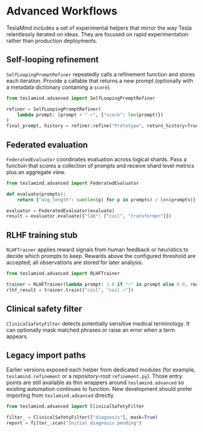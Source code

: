 # Advanced Workflows

TeslaMind includes a set of experimental helpers that mirror the way Tesla
relentlessly iterated on ideas. They are focused on rapid experimentation rather
than production deployments.

## Self-looping refinement

`SelfLoopingPromptRefiner` repeatedly calls a refinement function and stores each
iteration. Provide a callable that returns a new prompt (optionally with a
metadata dictionary containing a `score`).

```python
from teslamind.advanced import SelfLoopingPromptRefiner

refiner = SelfLoopingPromptRefiner(
    lambda prompt: (prompt + " ⚡", {"score": len(prompt)})
)
final_prompt, history = refiner.refine("Prototype", return_history=True)
```

## Federated evaluation

`FederatedEvaluator` coordinates evaluation across logical shards. Pass a
function that scores a collection of prompts and receive shard level metrics plus
an aggregate view.

```python
from teslamind.advanced import FederatedEvaluator

def evaluate(prompts):
    return {"avg_length": sum(len(p) for p in prompts) / len(prompts)}

evaluator = FederatedEvaluator(evaluate)
result = evaluator.evaluate({"lab": ["coil", "transformer"]})
```

## RLHF training stub

`RLHFTrainer` applies reward signals from human feedback or heuristics to decide
which prompts to keep. Rewards above the configured threshold are accepted; all
observations are stored for later analysis.

```python
from teslamind.advanced import RLHFTrainer

trainer = RLHFTrainer(lambda prompt: 1.0 if "⚡" in prompt else 0.0, reward_threshold=0.5)
rlhf_result = trainer.train(["coil", "coil ⚡"])
```

## Clinical safety filter

`ClinicalSafetyFilter` detects potentially sensitive medical terminology. It can
optionally mask matched phrases or raise an error when a term appears.

## Legacy import paths

Earlier versions exposed each helper from dedicated modules (for example,
`teslamind.refinement` or a repository-root `refinement.py`). Those entry points
are still available as thin wrappers around `teslamind.advanced` so existing
automation continues to function. New development should prefer importing from
`teslamind.advanced` directly.

```python
from teslamind.advanced import ClinicalSafetyFilter

filter_ = ClinicalSafetyFilter(["diagnosis"], mask=True)
report = filter_.scan("Initial diagnosis pending")
```
